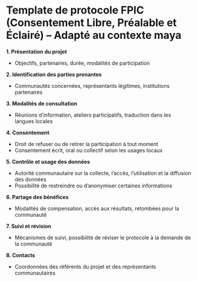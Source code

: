 # Template de protocole FPIC (Consentement Libre, Préalable et Éclairé) – Adapté au contexte maya

**1. Présentation du projet**
- Objectifs, partenaires, durée, modalités de participation

**2. Identification des parties prenantes**
- Communautés concernées, représentants légitimes, institutions partenaires

**3. Modalités de consultation**
- Réunions d’information, ateliers participatifs, traduction dans les langues locales

**4. Consentement**
- Droit de refuser ou de retirer la participation à tout moment
- Consentement écrit, oral ou collectif selon les usages locaux

**5. Contrôle et usage des données**
- Autorité communautaire sur la collecte, l’accès, l’utilisation et la diffusion des données
- Possibilité de restreindre ou d’anonymiser certaines informations

**6. Partage des bénéfices**
- Modalités de compensation, accès aux résultats, retombées pour la communauté

**7. Suivi et révision**
- Mécanismes de suivi, possibilité de réviser le protocole à la demande de la communauté

**8. Contacts**
- Coordonnées des référents du projet et des représentants communautaires
